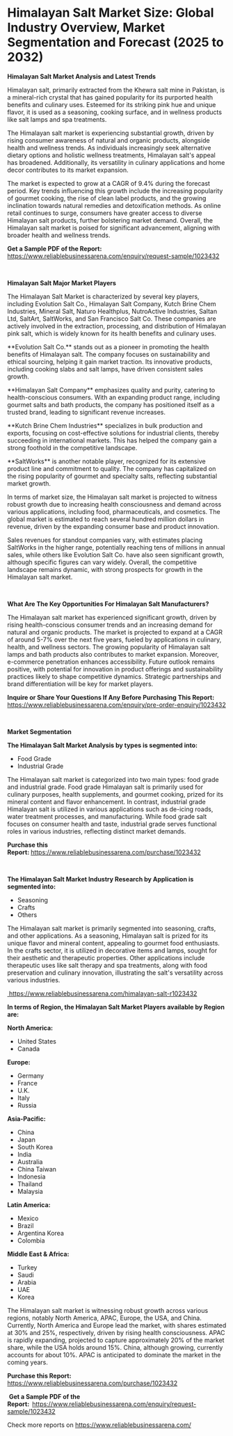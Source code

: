 <p><h1>Himalayan Salt Market Size: Global Industry Overview, Market Segmentation and Forecast (2025 to 2032)</h1></p><p><strong>Himalayan Salt Market Analysis and Latest Trends</strong></p>
<p><p>Himalayan salt, primarily extracted from the Khewra salt mine in Pakistan, is a mineral-rich crystal that has gained popularity for its purported health benefits and culinary uses. Esteemed for its striking pink hue and unique flavor, it is used as a seasoning, cooking surface, and in wellness products like salt lamps and spa treatments. </p><p>The Himalayan salt market is experiencing substantial growth, driven by rising consumer awareness of natural and organic products, alongside health and wellness trends. As individuals increasingly seek alternative dietary options and holistic wellness treatments, Himalayan salt's appeal has broadened. Additionally, its versatility in culinary applications and home decor contributes to its market expansion.</p><p>The market is expected to grow at a CAGR of 9.4% during the forecast period. Key trends influencing this growth include the increasing popularity of gourmet cooking, the rise of clean label products, and the growing inclination towards natural remedies and detoxification methods. As online retail continues to surge, consumers have greater access to diverse Himalayan salt products, further bolstering market demand. Overall, the Himalayan salt market is poised for significant advancement, aligning with broader health and wellness trends.</p></p>
<p><strong>Get a Sample PDF of the Report:&nbsp;</strong> <a href="https://www.reliablebusinessarena.com/enquiry/request-sample/1023432?utm_campaign=3222&utm_medium=2&utm_source=Github&utm_content=ia&utm_term=07032025&utm_id=himalayan-salt">https://www.reliablebusinessarena.com/enquiry/request-sample/1023432</a></p>
<p>&nbsp;</p>
<p><strong>Himalayan Salt Major Market Players</strong></p>
<p><p>The Himalayan Salt Market is characterized by several key players, including Evolution Salt Co., Himalayan Salt Company, Kutch Brine Chem Industries, Mineral Salt, Naturo Healthplus, NutroActive Industries, Saltan Ltd, SaltArt, SaltWorks, and San Francisco Salt Co. These companies are actively involved in the extraction, processing, and distribution of Himalayan pink salt, which is widely known for its health benefits and culinary uses.</p><p>**Evolution Salt Co.** stands out as a pioneer in promoting the health benefits of Himalayan salt. The company focuses on sustainability and ethical sourcing, helping it gain market traction. Its innovative products, including cooking slabs and salt lamps, have driven consistent sales growth.</p><p>**Himalayan Salt Company** emphasizes quality and purity, catering to health-conscious consumers. With an expanding product range, including gourmet salts and bath products, the company has positioned itself as a trusted brand, leading to significant revenue increases. </p><p>**Kutch Brine Chem Industries** specializes in bulk production and exports, focusing on cost-effective solutions for industrial clients, thereby succeeding in international markets. This has helped the company gain a strong foothold in the competitive landscape.</p><p>**SaltWorks** is another notable player, recognized for its extensive product line and commitment to quality. The company has capitalized on the rising popularity of gourmet and specialty salts, reflecting substantial market growth. </p><p>In terms of market size, the Himalayan salt market is projected to witness robust growth due to increasing health consciousness and demand across various applications, including food, pharmaceuticals, and cosmetics. The global market is estimated to reach several hundred million dollars in revenue, driven by the expanding consumer base and product innovation.</p><p>Sales revenues for standout companies vary, with estimates placing SaltWorks in the higher range, potentially reaching tens of millions in annual sales, while others like Evolution Salt Co. have also seen significant growth, although specific figures can vary widely. Overall, the competitive landscape remains dynamic, with strong prospects for growth in the Himalayan salt market.</p></p>
<p>&nbsp;</p>
<p><strong>What Are The Key Opportunities For Himalayan Salt Manufacturers?</strong></p>
<p><p>The Himalayan salt market has experienced significant growth, driven by rising health-conscious consumer trends and an increasing demand for natural and organic products. The market is projected to expand at a CAGR of around 5-7% over the next five years, fueled by applications in culinary, health, and wellness sectors. The growing popularity of Himalayan salt lamps and bath products also contributes to market expansion. Moreover, e-commerce penetration enhances accessibility. Future outlook remains positive, with potential for innovation in product offerings and sustainability practices likely to shape competitive dynamics. Strategic partnerships and brand differentiation will be key for market players.</p></p>
<p><strong>Inquire or Share Your Questions If Any Before Purchasing This Report:</strong> <a href="https://www.reliablebusinessarena.com/enquiry/pre-order-enquiry/1023432?utm_campaign=3222&utm_medium=2&utm_source=Github&utm_content=ia&utm_term=07032025&utm_id=himalayan-salt">https://www.reliablebusinessarena.com/enquiry/pre-order-enquiry/1023432</a></p>
<p>&nbsp;</p>
<p><strong>Market Segmentation</strong></p>
<p><strong>The Himalayan Salt Market Analysis by types is segmented into:</strong></p>
<p><ul><li>Food Grade</li><li>Industrial Grade</li></ul></p>
<p><p>The Himalayan salt market is categorized into two main types: food grade and industrial grade. Food grade Himalayan salt is primarily used for culinary purposes, health supplements, and gourmet cooking, prized for its mineral content and flavor enhancement. In contrast, industrial grade Himalayan salt is utilized in various applications such as de-icing roads, water treatment processes, and manufacturing. While food grade salt focuses on consumer health and taste, industrial grade serves functional roles in various industries, reflecting distinct market demands.</p></p>
<p><strong>Purchase this Report:&nbsp;</strong><a href="https://www.reliablebusinessarena.com/purchase/1023432?utm_campaign=3222&utm_medium=2&utm_source=Github&utm_content=ia&utm_term=07032025&utm_id=himalayan-salt">https://www.reliablebusinessarena.com/purchase/1023432</a></p>
<p>&nbsp;</p>
<p><strong>The Himalayan Salt Market Industry Research by Application is segmented into:</strong></p>
<p><ul><li>Seasoning</li><li>Crafts</li><li>Others</li></ul></p>
<p><p>The Himalayan salt market is primarily segmented into seasoning, crafts, and other applications. As a seasoning, Himalayan salt is prized for its unique flavor and mineral content, appealing to gourmet food enthusiasts. In the crafts sector, it is utilized in decorative items and lamps, sought for their aesthetic and therapeutic properties. Other applications include therapeutic uses like salt therapy and spa treatments, along with food preservation and culinary innovation, illustrating the salt's versatility across various industries.</p></p>
<p><a href="https://www.reliablebusinessarena.com/himalayan-salt-r1023432?utm_campaign=3222&utm_medium=2&utm_source=Github&utm_content=ia&utm_term=07032025&utm_id=himalayan-salt">&nbsp;https://www.reliablebusinessarena.com/himalayan-salt-r1023432</a></p>
<p><strong>In terms of Region, the Himalayan Salt Market Players available by Region are:</strong></p>
<p>
    <p> <strong> North America: </strong>
        <ul>
            <li>United States</li>
            <li>Canada</li>
        </ul>
        </p> 
    <p> <strong> Europe: </strong>
        <ul>
            <li>Germany</li>
            <li>France</li>
            <li>U.K.</li>
            <li>Italy</li>
            <li>Russia</li>
        </ul>
        </p> 
    <p> <strong> Asia-Pacific: </strong>
        <ul>
            <li>China</li>
            <li>Japan</li>
            <li>South Korea</li>
            <li>India</li>
            <li>Australia</li>
            <li>China Taiwan</li>
            <li>Indonesia</li>
            <li>Thailand</li>
            <li>Malaysia</li>
        </ul>
        </p> 
    <p> <strong> Latin America: </strong>
        <ul>
            <li>Mexico</li>
            <li>Brazil</li>
            <li>Argentina Korea</li>
            <li>Colombia</li>
        </ul>
        </p> 
    <p> <strong> Middle East & Africa: </strong>
        <ul>
            <li>Turkey</li>
            <li>Saudi</li>
            <li>Arabia</li>
            <li>UAE</li>
            <li>Korea</li>
        </ul>
    </p>
    </p>
<p><p>The Himalayan salt market is witnessing robust growth across various regions, notably North America, APAC, Europe, the USA, and China. Currently, North America and Europe lead the market, with shares estimated at 30% and 25%, respectively, driven by rising health consciousness. APAC is rapidly expanding, projected to capture approximately 20% of the market share, while the USA holds around 15%. China, although growing, currently accounts for about 10%. APAC is anticipated to dominate the market in the coming years.</p></p>
<p><strong>Purchase this Report: </strong><a href="https://www.reliablebusinessarena.com/purchase/1023432?utm_campaign=3222&utm_medium=2&utm_source=Github&utm_content=ia&utm_term=07032025&utm_id=himalayan-salt">https://www.reliablebusinessarena.com/purchase/1023432</a></p>
<p>&nbsp;<strong>Get a Sample PDF of the Report:&nbsp;&nbsp;</strong><a href="https://www.reliablebusinessarena.com/enquiry/request-sample/1023432?utm_campaign=3222&utm_medium=2&utm_source=Github&utm_content=ia&utm_term=07032025&utm_id=himalayan-salt">https://www.reliablebusinessarena.com/enquiry/request-sample/1023432</a></p>
<p><strong></strong></p>
<p>Check more reports on <a href="https://www.reliablebusinessarena.com/?utm_campaign=3222&utm_medium=2&utm_source=Github&utm_content=ia&utm_term=07032025&utm_id=himalayan-salt">https://www.reliablebusinessarena.com/</a></p>